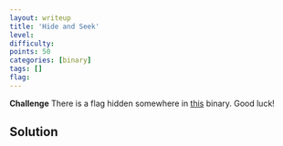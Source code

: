 ```yaml
---
layout: writeup
title: 'Hide and Seek'
level:
difficulty:
points: 50
categories: [binary]
tags: []
flag:
---
```

**Challenge**
There is a flag hidden somewhere in [this](writeupfiles/haha-1) binary.
Good luck!

## Solution
